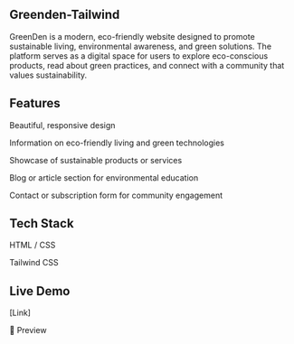 ## Greenden-Tailwind

GreenDen is a modern, eco-friendly website designed to promote sustainable living, environmental awareness, and green solutions. The platform serves as a digital space for users to explore eco-conscious products, read about green practices, and connect with a community that values sustainability.

## Features

Beautiful, responsive design

Information on eco-friendly living and green technologies

Showcase of sustainable products or services

Blog or article section for environmental education

Contact or subscription form for community engagement

## Tech Stack

HTML / CSS 

Tailwind CSS


## Live Demo
[Link]

📸 Preview
<!-- Replace with your actual screenshot file -->


